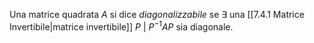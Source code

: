 Una matrice quadrata $A$ si dice *diagonalizzabile* se $\exists$ una [[7.4.1 Matrice Invertibile|matrice invertibile]] $P\ |\ P^{-1}AP$ sia diagonale.